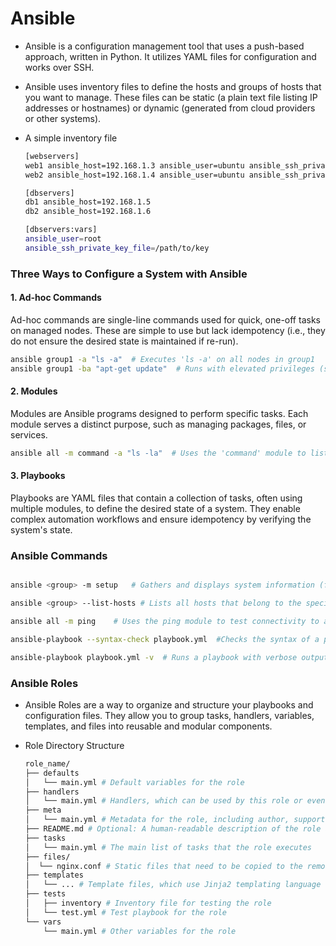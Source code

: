 # Ansible
- Ansible is a configuration management tool that uses a push-based approach, written in Python. It utilizes YAML files for configuration and works over SSH.

- Ansible uses inventory files to define the hosts and groups of hosts that you want to manage. These files can be static (a plain text file listing IP addresses or hostnames) or dynamic (generated from cloud providers or other systems).

- A simple inventory file 
    ```bash
    [webservers]
    web1 ansible_host=192.168.1.3 ansible_user=ubuntu ansible_ssh_private_key_file=/path/to/key
    web2 ansible_host=192.168.1.4 ansible_user=ubuntu ansible_ssh_private_key_file=/path/to/key

    [dbservers]
    db1 ansible_host=192.168.1.5 
    db2 ansible_host=192.168.1.6 

    [dbservers:vars]
    ansible_user=root
    ansible_ssh_private_key_file=/path/to/key
    ```



### Three Ways to Configure a System with Ansible
#### 1. Ad-hoc Commands
Ad-hoc commands are single-line commands used for quick, one-off tasks on managed nodes. These are simple to use but lack idempotency (i.e., they do not ensure the desired state is maintained if re-run).

```bash
ansible group1 -a "ls -a"  # Executes 'ls -a' on all nodes in group1
ansible group1 -ba "apt-get update"  # Runs with elevated privileges (sudo)
```

#### 2. Modules
Modules are Ansible programs designed to perform specific tasks. Each module serves a distinct purpose, such as managing packages, files, or services.

```bash
ansible all -m command -a "ls -la"  # Uses the 'command' module to list directory contents
```
#### 3. Playbooks
Playbooks are YAML files that contain a collection of tasks, often using multiple modules, to define the desired state of a system. They enable complex automation workflows and ensure idempotency by verifying the system's state.



### Ansible Commands
```bash

ansible <group> -m setup   # Gathers and displays system information (facts) from all hosts in the specified group.

ansible <group> --list-hosts # Lists all hosts that belong to the specified group in the inventory file.

ansible all -m ping    # Uses the ping module to test connectivity to all hosts in the inventory.

ansible-playbook --syntax-check playbook.yml  #Checks the syntax of a playbook without executing it.

ansible-playbook playbook.yml -v  # Runs a playbook with verbose output.
```

### Ansible Roles

- Ansible Roles are a way to organize and structure your playbooks and configuration files. They allow you to group tasks, handlers, variables, templates, and files into reusable and modular components.

- Role Directory Structure
    ```bash
    role_name/
    ├── defaults
    │   └── main.yml # Default variables for the role
    ├── handlers
    │   └── main.yml # Handlers, which can be used by this role or even anywhere outside this role
    ├── meta
    │   └── main.yml # Metadata for the role, including author, support details, and dependencies
    ├── README.md # Optional: A human-readable description of the role and its requirements
    ├── tasks
    │   └── main.yml # The main list of tasks that the role executes
    ├── files/
    │  └── nginx.conf # Static files that need to be copied to the remote hosts.
    ├── templates
    │   └── ... # Template files, which use Jinja2 templating language
    ├── tests
    │   ├── inventory # Inventory file for testing the role
    │   └── test.yml # Test playbook for the role
    └── vars
        └── main.yml # Other variables for the role

    
    
    ```
